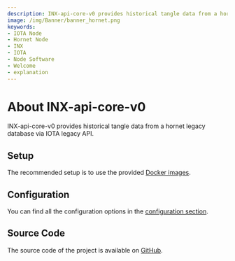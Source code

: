```yaml
---
description: INX-api-core-v0 provides historical tangle data from a hornet legacy database via IOTA legacy API.
image: /img/Banner/banner_hornet.png
keywords:
- IOTA Node
- Hornet Node
- INX
- IOTA
- Node Software
- Welcome
- explanation
---
```


# About INX-api-core-v0

INX-api-core-v0 provides historical tangle data from a hornet legacy database via IOTA legacy API.

## Setup

The recommended setup is to use the provided [Docker images](https://hub.docker.com/r/iotaledger/inx-api-core-v0).

## Configuration

You can find all the configuration options in the [configuration section](configuration.md).

## Source Code

The source code of the project is available on [GitHub](https://github.com/iotaledger/inx-api-core-v0).
